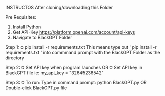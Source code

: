 INSTRUCTOS
After cloning/downloading this Folder

Pre Requisites: 
1) Install Python
2) Get API-Key https://platform.openai.com/account/api-keys
3) Navigate to BlackGPT Folder

Step 1:
¤ pip install -r requirements.txt
  This means type out ' pip install -r requirements.txt ' into commmand prompt 
  with the BlackGPT Folder as the directory
 

Step 2:
¤ Set API key when program launches
            OR
¤ Set API key in BlackGPT file 
  ie: my_api_key = "32645236542"
  
Step 3:
¤ To run:
  Type in command prompt:  python BlackGPT.py
                OR
  Double-click BlackGPT.py file
  
